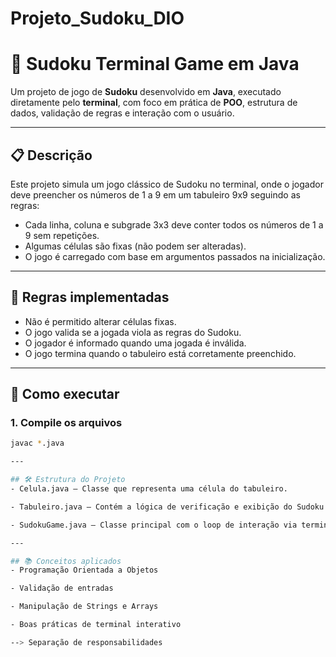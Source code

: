 # Projeto_Sudoku_DIO

# 🧩 Sudoku Terminal Game em Java

Um projeto de jogo de **Sudoku** desenvolvido em **Java**, executado diretamente pelo **terminal**, com foco em prática de **POO**, estrutura de dados, validação de regras e interação com o usuário.

---

## 📋 Descrição

Este projeto simula um jogo clássico de Sudoku no terminal, onde o jogador deve preencher os números de 1 a 9 em um tabuleiro 9x9 seguindo as regras:

- Cada linha, coluna e subgrade 3x3 deve conter todos os números de 1 a 9 sem repetições.
- Algumas células são fixas (não podem ser alteradas).
- O jogo é carregado com base em argumentos passados na inicialização.

---

## 🧠 Regras implementadas

- Não é permitido alterar células fixas.
- O jogo valida se a jogada viola as regras do Sudoku.
- O jogador é informado quando uma jogada é inválida.
- O jogo termina quando o tabuleiro está corretamente preenchido.

---

## 🚀 Como executar

### 1. Compile os arquivos

```bash
javac *.java

---

## 🛠️ Estrutura do Projeto
- Celula.java – Classe que representa uma célula do tabuleiro.

- Tabuleiro.java – Contém a lógica de verificação e exibição do Sudoku.

- SudokuGame.java – Classe principal com o loop de interação via terminal.

---

## 📚 Conceitos aplicados
- Programação Orientada a Objetos

- Validação de entradas

- Manipulação de Strings e Arrays

- Boas práticas de terminal interativo

--> Separação de responsabilidades
